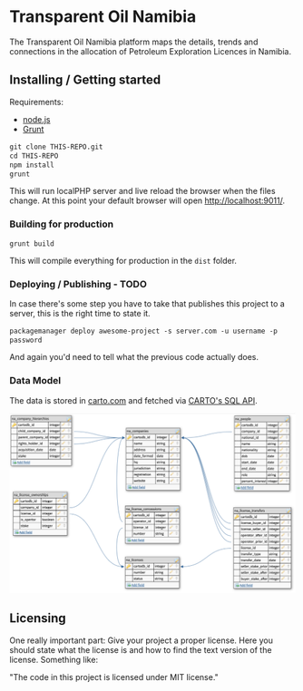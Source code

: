 # Transparent Oil Namibia

The Transparent Oil Namibia platform maps the details, trends and connections in the allocation of Petroleum Exploration Licences in Namibia.

## Installing / Getting started

Requirements:

* [node.js](https://nodejs.org/en/)
* [Grunt](http://gruntjs.com/getting-started)

```shell
git clone THIS-REPO.git
cd THIS-REPO
npm install
grunt
```

This will run localPHP server and live reload the browser when the files change. At this point your default browser will open [http://localhost:9011/](http://localhost:9011/).

### Building for production

```shell
grunt build
```

This will compile everything for production in the `dist` folder.


### Deploying / Publishing - TODO

In case there's some step you have to take that publishes this project to a
server, this is the right time to state it.


```shell
packagemanager deploy awesome-project -s server.com -u username -p password
```

And again you'd need to tell what the previous code actually does.

### Data Model
The data is stored in [carto.com](http://carto.com) and fetched via [CARTO's SQL API](https://carto.com/docs/carto-engine/sql-api/).

![alt tag](images/data-model.png "The data model.")


## Licensing

One really important part: Give your project a proper license. Here you should
state what the license is and how to find the text version of the license.
Something like:

"The code in this project is licensed under MIT license."
